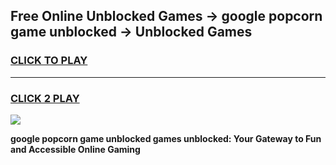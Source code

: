 
## Free Online Unblocked Games → google popcorn game unblocked → Unblocked Games
<h3>
<a href="https://premium.freeplayer.one?title=google_popcorn_game_unblocked&ref=21F">CLICK TO PLAY</a></h3>
<hr>

<h3>
<a href="https://premium.freeplayer.one?title=google_popcorn_game_unblocked&ref=21F">CLICK 2 PLAY</a>
  
</h3>

<a href="https://premium.freeplayer.one?title=google_popcorn_game_unblocked&ref=21F/"><img src="https://clearcache.store/games.png"></a>


**google popcorn game unblocked games unblocked: Your Gateway to Fun and Accessible Online Gaming**
